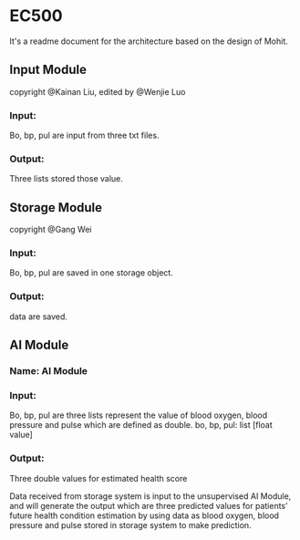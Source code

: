 # EC500
It's a readme document for the architecture based on the design of Mohit.

## Input Module
copyright @Kainan Liu, edited by @Wenjie Luo
### Input:
Bo, bp, pul are input from three txt files.
### Output:
Three lists stored those value.

## Storage Module
copyright @Gang Wei
### Input:
Bo, bp, pul are saved in one storage object.
### Output:
data are saved.

## AI Module
### Name: AI Module
### Input:
Bo, bp, pul are three lists represent the value of blood oxygen, blood pressure and pulse which are defined as double.
bo, bp, pul: list [float value]
### Output:
Three double values for estimated health score

Data received from storage system is input to the unsupervised AI Module, and will generate the output which are three predicted values for patients’ future health condition estimation by using data as blood oxygen, blood pressure and pulse stored in storage system to make prediction.

